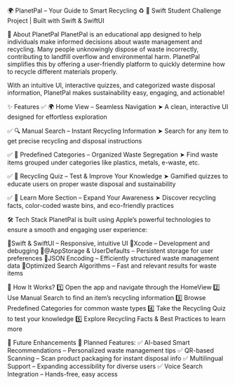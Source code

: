 🌍 PlanetPal – Your Guide to Smart Recycling ♻️
🚀 Swift Student Challenge Project | Built with Swift & SwiftUI

📌 About PlanetPal
PlanetPal is an educational app designed to help individuals make informed decisions about waste management and recycling. Many people unknowingly dispose of waste incorrectly, contributing to landfill overflow and environmental harm. PlanetPal simplifies this by offering a user-friendly platform to quickly determine how to recycle different materials properly.

With an intuitive UI, interactive quizzes, and categorized waste disposal information, PlanetPal makes sustainability easy, engaging, and actionable!

✨ Features
✅ 🌍 Home View – Seamless Navigation
➤ A clean, interactive UI designed for effortless exploration

✅ 🔍 Manual Search – Instant Recycling Information
➤ Search for any item to get precise recycling and disposal instructions

✅ 📂 Predefined Categories – Organized Waste Segregation
➤ Find waste items grouped under categories like plastics, metals, e-waste, etc.

✅ 🎯 Recycling Quiz – Test & Improve Your Knowledge
➤ Gamified quizzes to educate users on proper waste disposal and sustainability

✅ 📖 Learn More Section – Expand Your Awareness
➤ Discover recycling facts, color-coded waste bins, and eco-friendly practices

🛠 Tech Stack
PlanetPal is built using Apple’s powerful technologies to ensure a smooth and engaging user experience:

🔹Swift & SwiftUI – Responsive, intuitive UI
🔹Xcode – Development and debugging
🔹@AppStorage & UserDefaults – Persistent storage for user preferences
🔹JSON Encoding – Efficiently structured waste management data
🔹Optimized Search Algorithms – Fast and relevant results for waste items

🎯 How It Works?
1️⃣ Open the app and navigate through the HomeView
2️⃣ Use Manual Search to find an item’s recycling information
3️⃣ Browse Predefined Categories for common waste types
4️⃣ Take the Recycling Quiz to test your knowledge
5️⃣ Explore Recycling Facts & Best Practices to learn more

📌 Future Enhancements
🔮 Planned Features:
✅ AI-based Smart Recommendations – Personalized waste management tips
✅ QR-based Scanning – Scan product packaging for instant disposal info
✅ Multilingual Support – Expanding accessibility for diverse users
✅ Voice Search Integration – Hands-free, easy access
